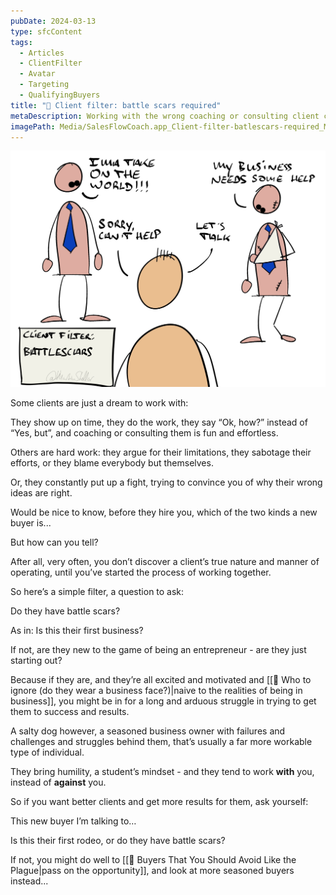 ```yaml
---
pubDate: 2024-03-13
type: sfcContent
tags:
  - Articles
  - ClientFilter
  - Avatar
  - Targeting
  - QualifyingBuyers
title: "📄 Client filter: battle scars required"
metaDescription: Working with the wrong coaching or consulting client can be a disaster. Here's a quick filter to help you identify who to work with.
imagePath: Media/SalesFlowCoach.app_Client-filter-batlescars-required_MartinStellar.jpg
---
```


![](Media/SalesFlowCoach.app_Client-filter-batlescars-required_MartinStellar.jpg)

Some clients are just a dream to work with:

They show up on time, they do the work, they say “Ok, how?” instead of “Yes, but”, and coaching or consulting them is fun and effortless.

Others are hard work: they argue for their limitations, they sabotage their efforts, or they blame everybody but themselves.

Or, they constantly put up a fight, trying to convince you of why their wrong ideas are right.

Would be nice to know, before they hire you, which of the two kinds a new buyer is...

But how can you tell?

After all, very often, you don’t discover a client’s true nature and manner of operating, until you’ve started the process of working together.

So here’s a simple filter, a question to ask:

Do they have battle scars?

As in: Is this their first business?

If not, are they new to the game of being an entrepreneur - are they just starting out?

Because if they are, and they’re all excited and motivated and [[📄 Who to ignore (do they wear a business face?)|naive to the realities of being in business]], you might be in for a long and arduous struggle in trying to get them to success and results.

A salty dog however, a seasoned business owner with failures and challenges and struggles behind them, that’s usually a far more workable type of individual.

They bring humility, a student’s mindset - and they tend to work **with** you, instead of **against** you.

So if you want better clients and get more results for them, ask yourself:

This new buyer I’m talking to…

Is this their first rodeo, or do they have battle scars?

If not, you might do well to [[📄 Buyers That You Should Avoid Like the Plague|pass on the opportunity]], and look at more seasoned buyers instead...
